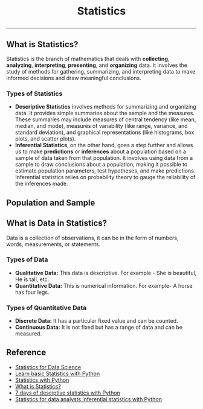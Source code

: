 # <p align="center"> Statistics </p>
---
## What is Statistics?
Statistics is the branch of mathematics that deals with **collecting**, **analyzing**, **interpreting**, **presenting**, and **organizing** data. It involves the study of methods for gathering, summarizing, and interpreting data to make informed decisions and draw meaningful conclusions.

### Types of Statistics
* **Descriptive Statistics** involves methods for summarizing and organizing data. It provides simple summaries about the sample and the measures. These summaries may include measures of central tendency (like mean, median, and mode), measures of variability (like range, variance, and standard deviation), and graphical representations (like histograms, box plots, and scatter plots).
* **Inferential Statistics**, on the other hand, goes a step further and allows us to make **predictions** or **inferences** about a population based on a sample of data taken from that population. It involves using data from a sample to draw conclusions about a population, making it possible to estimate population parameters, test hypotheses, and make predictions. Inferential statistics relies on probability theory to gauge the reliability of the inferences made.

## Population and Sample

## What is Data in Statistics?
Data is a collection of observations, it can be in the form of numbers, words, measurements, or statements.
### Types of Data
* **Qualitative Data:** This data is descriptive. For example - She is beautiful, He is tall, etc.
* **Quantitative Data:** This is numerical information. For example- A horse has four legs.
### Types of Quantitative Data
* **Discrete Data:** It has a particular fixed value and can be counted.
* **Continuous Data:** It is not fixed but has a range of data and can be measured.

## Reference
* [Statistics for Data Science](https://www.geeksforgeeks.org/statistics-for-data-science/)
* [Learn basic Statistics with Python](https://medium.com/@skhans/learn-basic-statistics-with-python-cc0f45275929)
* [Statistics with Python](https://kelvincheng-ds.medium.com/statistics-with-python-739f46f4d71e)
* [What is Statistics?](https://medium.com/@madhuri15/7-days-of-statistics-for-data-science-day-01-what-is-statistics-28ccc82c6a4f)
* [7 days of desciptive statistics with Python](https://medium.com/data-bistrot/7-days-of-descriptive-statistics-with-python-8c064e31eef9)
* [Statistics for data analysts inferential statistics with Python](https://medium.com/codex/statistics-for-data-analysts-inferential-statistics-with-python-de8b7f49cfa)
